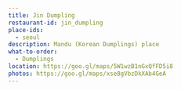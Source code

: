 ```yaml
---
title: Jin Dumpling
restaurant-id: jin_dumpling
place-ids:
  - seoul
description: Mandu (Korean Dumplings) place
what-to-order:
  - Dumplings
location: https://goo.gl/maps/5W1wzB1nGxQfFD5i8
photos: https://goo.gl/maps/xse8gVbzDkXAb4GeA
---
```

